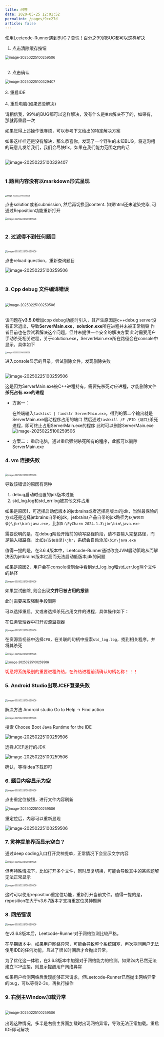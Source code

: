```yaml
---
title: 问答
date: 2020-05-25 12:01:52
permalink: /pages/9cc27d
article: false
---
```


使用Leetcode-Runner遇到BUG？莫慌！百分之99的BUG都可以这样解决

1. 点击清除缓存按钮

<img src="../../public/问答/清除缓存.jpg" alt="image-20250225100259506"  style="display: block; margin: 0 auto; zoom:80%;" />
</br>

2. 点击确认

<img src="../../public/问答/confirm.jpg" alt="image-20250225100329407"  style="display: block; margin: 0 auto; zoom:80%;" />

</br>
3. 重启IDE

</br>
</br>
4. 重启电脑(如果还没解决)

</br>

请相信我，99%的BUG都可以这样解决，没有什么是`重启`解决不了的，如果有，那就再重启一次

如果觉得上述操作很麻烦，可以参考下文给出的特定解决方案

如果这样样还是没有解决，那么恭喜你，发现了一个野生的未知BUG，将这沟槽的玩意儿发给我们，我们会尽快fix，如果在我们能力范围之内的话

</br>

<img src="../../public/问答/白蓝狗.jpg" alt="image-20250225100329407"  style="display: block; margin: 0 auto; " />

</br>

### 1.题目内容没有以markdown形式呈现

</br>
<img src="../../public/问答/没有以markdown显示.png" alt="image-20250225100259506"  style="display: block; margin: 0 auto; zoom:40%;" />

点击solution或者submission, 然后再切换回content. 如果html还未渲染完毕, 可通过Reposition功能重新打开

<img src="../../public/问答/重定位.png" alt="image-20250225100259506"  style="display: block; margin: 0 auto; zoom:50%;" />

</br>

### 2. 过滤得不到任何题目

</br>

<img src="../../public/问答/过滤没有题目.png" alt="image-20250225100259506"  style="display: block; margin: 0 auto; zoom:50%;" />

点击reload question，重新查询题目

<img src="../../public/问答/reload-question.png" alt="image-20250225100259506"  style="display: block; margin: 0 auto; " />

</br>

### 3. Cpp debug 文件编译错误

</br>

<img src="../../public/问答/cpp编译错误.png" alt="image-20250225100259506"  style="display: block; margin: 0 auto; zoom:80%;" />

</br>

该问题在**v3.5.0**增加cpp debug功能时引入，其产生原因是c++debug server没有正常退出，导致**ServerMain.exe**，**solution.exe**所在进程并未被正常销毁
作者目前也在尝试着解决这个问题，但并未提供一个安全的解决方案
此时需要用户手动杀死相关进程，关于solution.exe，ServerMain.exe所在路径会在console中显示，具体如下

<img src="../../public/问答/错误信息cpp.png" alt="image-20250225100259506"  style="display: block; margin: 0 auto; zoom:40%;" />

进入console显示的目录，尝试删除文件，发现删除失败

</br>

<img src="../../public/问答/cpp删除失败.png" alt="image-20250225100259506"  style="display: block; margin: 0 auto; ;" />

这是因为ServerMain.exe被C++进程持有，需要先杀死对应进程，才能删除文件
**杀死占有.exe的进程**

- 方案一：

  在终端输入`tasklist | findstr ServerMain.exe`，得到的第二个输出就是ServerMain.exe启动程序占用的端口
  然后通过`taskkill /F /PID {端口}`杀死进程，即可终止占用ServerMain.exe的程序
  此时可以删除ServerMain.exe
  <img src="../../public/问答/tasklist.png" alt="image-20250225100259506"  style="display: block; margin: 0 auto; " />

- 方案二：
  重启电脑，通过重启强制杀死所有的程序，此版可以删除ServerMain.exe



### 4. vm 连接失败

</br>

<img src="../../public/问答/vm链接失败.png" alt="image-20250225100259506"  style="display: block; margin: 0 auto; zoom:50%" />



导致该错误的原因有两种

1. debug启动时设置的jdk版本过低
2. std_log.log和std_err.log被其他文件占用



如果是原因1，可选择启动低版本的jetbrains或者选择高版本的jdk，当然最保险的方式还是选择jetbrains自带的jdk，jetbrains产品自带的jdk路径为`${安装目录}\jbr\bin\java.exe`，比如`D:\PyCharm 2024.1.3\jbr\bin\java.exe`

需要说明的是，在debug阶段开始前的填写路径阶段，请不要输入完整路径，而是输入根路径，比如`${安装目录}\jbr`，系统会自动添加`\bin\java.exe`



值得一提的是，在3.6.4版本中，Leetcode-Runner通过改变JVM启动策略从而解决因为jetbrains版本过高而无法启动低版本jdk的问题



如果是原因2，用户会在console控制台中看到std_log.log和std_err.log两个文件的路径


<img src="../../public/问答/console-stderr.png" alt="image-20250225100259506"  style="display: block; margin: 0 auto; zoom:50%" />

如果尝试删除, 则会出现**文件已被占用的报错**

此时需要采取强制手段删除

可以选择重启，又或者选择杀死占用文件的进程，具体操作如下：

在任务管理器中打开资源监视器

<img src="../../public/问答/资源管理器.png" alt="image-20250225100259506"  style="display: block; margin: 0 auto; zoom:50%" />

在资源监视器中选择`CPU`，在关联的句柄中搜索`std_log.log`，找到相关程序，并将其杀死

<img src="../../public/问答/资源监视器.png" alt="image-20250225100259506"  style="display: block; margin: 0 auto; zoom:50%" />

</br>

<img src="../../public/问答/结束句柄.png" alt="image-20250225100259506"  style="display: block; margin: 0 auto;zoom:70% " />

<font color=red>切忌将系统级别的重要进程终结，在终结进程前请确认句柄名称！！！</font>



### 5. Android Studio出现JCEF登录失败

</br>

<img src="../../public/问答/android-JCEF失败.png" alt="image-20250225100259506"  style="display: block; margin: 0 auto; zoom:50%" />

解决方法
Android studio Go to Help -> Find action

<img src="../../public/问答/find-action.png" alt="image-20250225100259506"  style="display: block; margin: 0 auto; zoom:50%" />

搜索 Choose Boot Java Runtime for the IDE

<img src="../../public/问答/runtime-IDE.png" alt="image-20250225100259506"  style="display: block; margin: 0 auto; " />

选择JCEF运行的JDK

<img src="../../public/问答/运行时jdk.png" alt="image-20250225100259506"  style="display: block; margin: 0 auto; " />

确认，等待idea下载即可

### 6. 题目内容显示为空

<img src="../../public/问答/题目内容显示为空.png" alt="image-20250225100259506"  style="display: block; margin: 0 auto; zoom:50%" />

点击重定位按钮，进行文件内容刷新

<img src="../../public/问答/重定位刷新.png" alt="image-20250225100259506"  style="display: block; margin: 0 auto; zoom:80%" />

重定位后，内容可以重新显现

<img src="../../public/问答/最终显示结果.png" alt="image-20250225100259506"  style="display: block; margin: 0 auto; " />


### 7. 灵神提单界面显示空白？

通过deep coding入口打开灵神提单，正常情况下会显示文字内容


<img src="../../public/问答/灵神题单正常显示内容.png" alt="image-20250225100259506"  style="display: block; margin: 0 auto; zoom:50%" />

但再特殊情况下，比如打开多个文件，同时反复切换，可能会导致其中的某些题解无法正常显示

<img src="../../public/问答/灵神空白.png" alt="image-20250225100259506"  style="display: block; margin: 0 auto; zoom:50%" />

这时可以使用reposition重定位功能，重新打开当前文件。值得一提的是，reposition在大于v3.6.7版本才支持重定位灵神题解

### 8. 网络错误

<img src="../../public/问答/网络错误.png" alt="image-20250225100259506"  style="display: block; margin: 0 auto; zoom:50%" />

在v3.6.8版本后，Leetcode-Runner对于网络监测比较严格。

在早期版本中，如果用户网络异常，可能会导致整个系统阻塞，再次期间用户无法使用IDE的任何功能，且过了很长时间后才会抛出异常。

为了优化这一体验，在3.6.8版本中加强对于网络能力的检测。如果2s内已然无法建立TCP连接，则显示提醒用户网络异常

如果用户检测网络后发现能够正常请求，但Leetcode-Runner已然抛出网络异常的bug，可以等待2-3s，再执行操作

### 9. 右侧主Window加载异常
</br>
<img src="../../public/问答/右侧Window没有任何内容.png" alt="image-20250225100259506"  style="display: block; margin: 0 auto; zoom:80%" />

</br>
出现这种情况，多半是右侧主界面加载时出现网络异常，导致无法正常加载。重启IDE即可解决